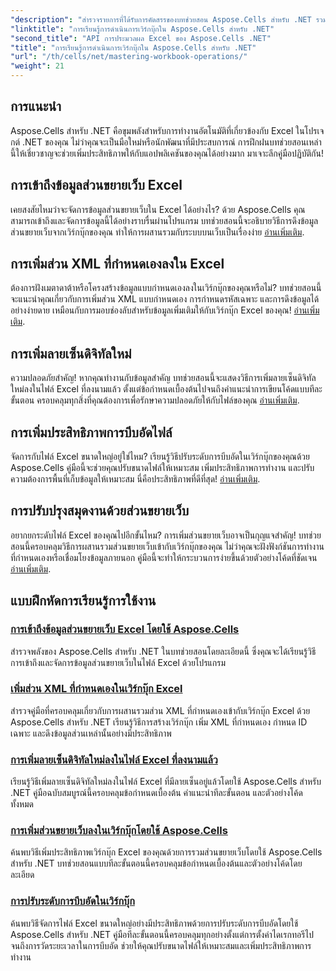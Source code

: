 ```yaml
---
"description": "สำรวจรายการที่ได้รับการคัดสรรของบทช่วยสอน Aspose.Cells สำหรับ .NET รวมถึงคำแนะนำในการเข้าถึงข้อมูลส่วนขยายเว็บ การเพิ่มลายเซ็นดิจิทัล และการปรับระดับการบีบอัด"
"linktitle": "การเรียนรู้การดำเนินการเวิร์กบุ๊กใน Aspose.Cells สำหรับ .NET"
"second_title": "API การประมวลผล Excel ของ Aspose.Cells .NET"
"title": "การเรียนรู้การดำเนินการเวิร์กบุ๊กใน Aspose.Cells สำหรับ .NET"
"url": "/th/cells/net/mastering-workbook-operations/"
"weight": 21
---
```


## การแนะนำ

Aspose.Cells สำหรับ .NET คือขุมพลังสำหรับการทำงานอัตโนมัติที่เกี่ยวข้องกับ Excel ในโปรเจกต์ .NET ของคุณ ไม่ว่าคุณจะเป็นมือใหม่หรือนักพัฒนาที่มีประสบการณ์ การฝึกฝนบทช่วยสอนเหล่านี้ให้เชี่ยวชาญจะช่วยเพิ่มประสิทธิภาพให้กับแอปพลิเคชันของคุณได้อย่างมาก มาเจาะลึกคู่มือปฏิบัติกัน!  

## การเข้าถึงข้อมูลส่วนขยายเว็บ Excel  

เคยสงสัยไหมว่าจะจัดการข้อมูลส่วนขยายเว็บใน Excel ได้อย่างไร? ด้วย Aspose.Cells คุณสามารถเข้าถึงและจัดการข้อมูลนี้ได้อย่างราบรื่นผ่านโปรแกรม บทช่วยสอนนี้จะอธิบายวิธีการดึงข้อมูลส่วนขยายเว็บจากเวิร์กบุ๊กของคุณ ทำให้การผสานรวมกับระบบบนเว็บเป็นเรื่องง่าย [อ่านเพิ่มเติม](./accessing-excel-web-extension-information/).  

## การเพิ่มส่วน XML ที่กำหนดเองลงใน Excel  

ต้องการฝังเมตาดาต้าหรือโครงสร้างข้อมูลแบบกำหนดเองลงในเวิร์กบุ๊กของคุณหรือไม่? บทช่วยสอนนี้จะแนะนำคุณเกี่ยวกับการเพิ่มส่วน XML แบบกำหนดเอง การกำหนดรหัสเฉพาะ และการดึงข้อมูลได้อย่างง่ายดาย เหมือนกับการมอบช่องลับสำหรับข้อมูลเพิ่มเติมให้กับเวิร์กบุ๊ก Excel ของคุณ! [อ่านเพิ่มเติม](./add-custom-xml-parts/).  

## การเพิ่มลายเซ็นดิจิทัลใหม่  

ความปลอดภัยสำคัญ! หากคุณทำงานกับข้อมูลสำคัญ บทช่วยสอนนี้จะแสดงวิธีการเพิ่มลายเซ็นดิจิทัลใหม่ลงในไฟล์ Excel ที่ลงนามแล้ว ตั้งแต่ข้อกำหนดเบื้องต้นไปจนถึงคำแนะนำการเขียนโค้ดแบบทีละขั้นตอน ครอบคลุมทุกสิ่งที่คุณต้องการเพื่อรักษาความปลอดภัยให้กับไฟล์ของคุณ [อ่านเพิ่มเติม](./adding-new-digital-signature-to-signed-excel-file/).  

## การเพิ่มประสิทธิภาพการบีบอัดไฟล์  

จัดการกับไฟล์ Excel ขนาดใหญ่อยู่ใช่ไหม? เรียนรู้วิธีปรับระดับการบีบอัดในเวิร์กบุ๊กของคุณด้วย Aspose.Cells คู่มือนี้จะช่วยคุณปรับขนาดไฟล์ให้เหมาะสม เพิ่มประสิทธิภาพการทำงาน และปรับความต้องการพื้นที่เก็บข้อมูลให้เหมาะสม นี่คือประสิทธิภาพที่ดีที่สุด! [อ่านเพิ่มเติม](./adjusting-compression-level/). 
 
## การปรับปรุงสมุดงานด้วยส่วนขยายเว็บ  

อยากยกระดับไฟล์ Excel ของคุณไปอีกขั้นไหม? การเพิ่มส่วนขยายเว็บอาจเป็นกุญแจสำคัญ! บทช่วยสอนนี้ครอบคลุมวิธีการผสานรวมส่วนขยายเว็บเข้ากับเวิร์กบุ๊กของคุณ ไม่ว่าคุณจะฝังฟังก์ชันการทำงานที่กำหนดเองหรือเชื่อมโยงข้อมูลภายนอก คู่มือนี้จะทำให้กระบวนการง่ายขึ้นด้วยตัวอย่างโค้ดที่ชัดเจน [อ่านเพิ่มเติม](./adding-web-extension/).  

## แบบฝึกหัดการเรียนรู้การใช้งาน
### [การเข้าถึงข้อมูลส่วนขยายเว็บ Excel โดยใช้ Aspose.Cells](./accessing-excel-web-extension-information/)
สำรวจพลังของ Aspose.Cells สำหรับ .NET ในบทช่วยสอนโดยละเอียดนี้ ซึ่งคุณจะได้เรียนรู้วิธีการเข้าถึงและจัดการข้อมูลส่วนขยายเว็บในไฟล์ Excel ด้วยโปรแกรม
### [เพิ่มส่วน XML ที่กำหนดเองในเวิร์กบุ๊ก Excel](./add-custom-xml-parts/)
สำรวจคู่มือที่ครอบคลุมเกี่ยวกับการผสานรวมส่วน XML ที่กำหนดเองเข้ากับเวิร์กบุ๊ก Excel ด้วย Aspose.Cells สำหรับ .NET เรียนรู้วิธีการสร้างเวิร์กบุ๊ก เพิ่ม XML ที่กำหนดเอง กำหนด ID เฉพาะ และดึงข้อมูลส่วนเหล่านั้นอย่างมีประสิทธิภาพ
### [การเพิ่มลายเซ็นดิจิทัลใหม่ลงในไฟล์ Excel ที่ลงนามแล้ว](./adding-new-digital-signature-to-signed-excel-file/)
เรียนรู้วิธีเพิ่มลายเซ็นดิจิทัลใหม่ลงในไฟล์ Excel ที่มีลายเซ็นอยู่แล้วโดยใช้ Aspose.Cells สำหรับ .NET คู่มือฉบับสมบูรณ์นี้ครอบคลุมข้อกำหนดเบื้องต้น คำแนะนำทีละขั้นตอน และตัวอย่างโค้ดทั้งหมด
### [การเพิ่มส่วนขยายเว็บลงในเวิร์กบุ๊กโดยใช้ Aspose.Cells](./adding-web-extension/)
ค้นพบวิธีเพิ่มประสิทธิภาพเวิร์กบุ๊ก Excel ของคุณด้วยการรวมส่วนขยายเว็บโดยใช้ Aspose.Cells สำหรับ .NET บทช่วยสอนแบบทีละขั้นตอนนี้ครอบคลุมข้อกำหนดเบื้องต้นและตัวอย่างโค้ดโดยละเอียด
### [การปรับระดับการบีบอัดในเวิร์กบุ๊ก](./adjusting-compression-level/)
ค้นพบวิธีจัดการไฟล์ Excel ขนาดใหญ่อย่างมีประสิทธิภาพด้วยการปรับระดับการบีบอัดโดยใช้ Aspose.Cells สำหรับ .NET คู่มือทีละขั้นตอนนี้ครอบคลุมทุกอย่างตั้งแต่การตั้งค่าไดเรกทอรีไปจนถึงการวัดระยะเวลาในการบีบอัด ช่วยให้คุณปรับขนาดไฟล์ให้เหมาะสมและเพิ่มประสิทธิภาพการทำงาน